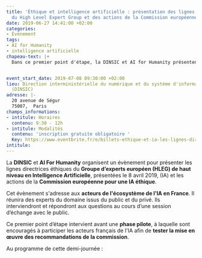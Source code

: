 ```yaml
---
title: 'Éthique et intelligence artificielle : présentation des lignes directrices
  du High Level Expert Group et des actions de la Commission européenne'
date: 2019-06-27 14:41:00 +02:00
categories:
- Évènement
tags:
- AI for Humanity
- intelligence artificielle
chapeau-text: |+
  Dans ce premier point d'étape, la DINSIC et AI for Humanity présentent les lignes directrices du **Groupe d’experts européen (HLEG) de haut niveau en intelligence artificielle** et les actions de la **Commission européenne pour une IA éthique**.


event_start_date: 2019-07-08 09:30:00 +02:00
lieu: Direction interministérielle du numérique et du système d'information de l'État
  (DINSIC)
adresse: |-
  20 avenue de Ségur
  75007,  Paris
champs_informations:
- intitule: Horaires
  contenu: 9:30 - 12h
- intitule: Modalités
  contenu: 'inscription gratuite obligatoire '
  Key: https://www.eventbrite.fr/e/billets-ethique-et-ia-les-lignes-directrices-de-la-commission-europeenne-62917916181
intitule: 
---
```


La **DINSIC** et **AI For Humanity** organisent un évènement pour présenter les lignes directrices éthiques du **Groupe d’experts européen (HLEG) de haut niveau en Intelligence Artificielle**, présentées le 8 avril 2019, (IA) et les actions de la **Commission européenne pour une IA éthique**.

Cet évènement s'adresse aux **acteurs de l'écosystème de l'IA en France**. Il réunira des experts du domaine issus du public et du privé. Ils interviendront et répondront aux questions au cours d’une session d’échange avec le public.  

Ce premier point d’étape intervient avant une **phase pilote**, à laquelle sont encouragés à participer les acteurs français de l'IA afin de **tester la mise en œuvre des recommandations de la commission**.  

Au programme de cette demi-journée : 

